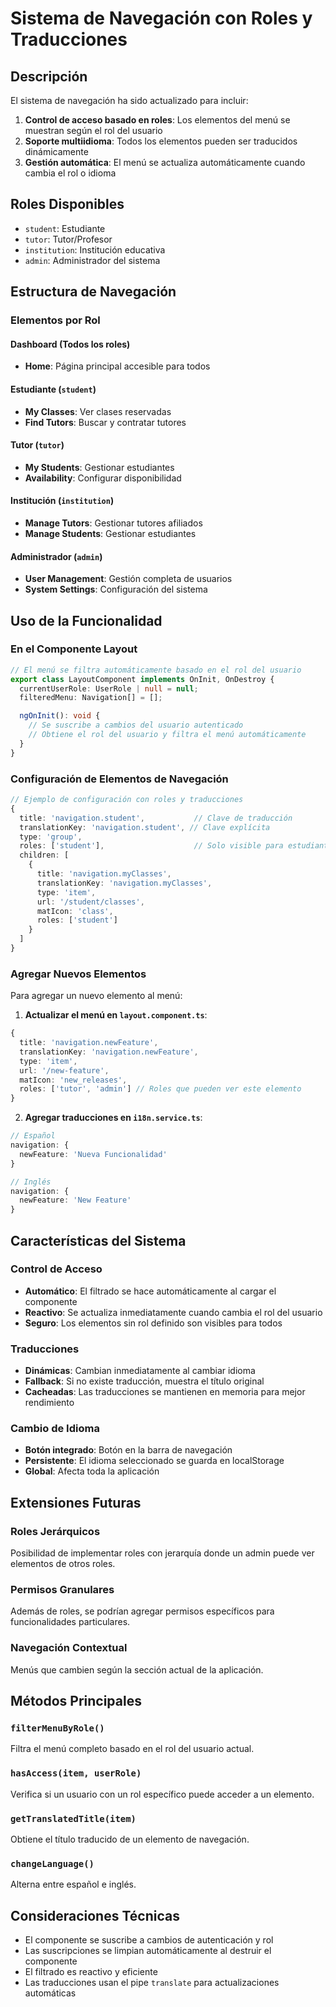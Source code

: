 # Sistema de Navegación con Roles y Traducciones

## Descripción

El sistema de navegación ha sido actualizado para incluir:
1. **Control de acceso basado en roles**: Los elementos del menú se muestran según el rol del usuario
2. **Soporte multiidioma**: Todos los elementos pueden ser traducidos dinámicamente
3. **Gestión automática**: El menú se actualiza automáticamente cuando cambia el rol o idioma

## Roles Disponibles

- `student`: Estudiante
- `tutor`: Tutor/Profesor
- `institution`: Institución educativa
- `admin`: Administrador del sistema

## Estructura de Navegación

### Elementos por Rol

#### Dashboard (Todos los roles)
- **Home**: Página principal accesible para todos

#### Estudiante (`student`)
- **My Classes**: Ver clases reservadas
- **Find Tutors**: Buscar y contratar tutores

#### Tutor (`tutor`)
- **My Students**: Gestionar estudiantes
- **Availability**: Configurar disponibilidad

#### Institución (`institution`)
- **Manage Tutors**: Gestionar tutores afiliados
- **Manage Students**: Gestionar estudiantes

#### Administrador (`admin`)
- **User Management**: Gestión completa de usuarios
- **System Settings**: Configuración del sistema

## Uso de la Funcionalidad

### En el Componente Layout

```typescript
// El menú se filtra automáticamente basado en el rol del usuario
export class LayoutComponent implements OnInit, OnDestroy {
  currentUserRole: UserRole | null = null;
  filteredMenu: Navigation[] = [];

  ngOnInit(): void {
    // Se suscribe a cambios del usuario autenticado
    // Obtiene el rol del usuario y filtra el menú automáticamente
  }
}
```

### Configuración de Elementos de Navegación

```typescript
// Ejemplo de configuración con roles y traducciones
{
  title: 'navigation.student',           // Clave de traducción
  translationKey: 'navigation.student', // Clave explícita
  type: 'group',
  roles: ['student'],                    // Solo visible para estudiantes
  children: [
    {
      title: 'navigation.myClasses',
      translationKey: 'navigation.myClasses',
      type: 'item',
      url: '/student/classes',
      matIcon: 'class',
      roles: ['student']
    }
  ]
}
```

### Agregar Nuevos Elementos

Para agregar un nuevo elemento al menú:

1. **Actualizar el menú en `layout.component.ts`**:
```typescript
{
  title: 'navigation.newFeature',
  translationKey: 'navigation.newFeature',
  type: 'item',
  url: '/new-feature',
  matIcon: 'new_releases',
  roles: ['tutor', 'admin'] // Roles que pueden ver este elemento
}
```

2. **Agregar traducciones en `i18n.service.ts`**:
```typescript
// Español
navigation: {
  newFeature: 'Nueva Funcionalidad'
}

// Inglés
navigation: {
  newFeature: 'New Feature'
}
```

## Características del Sistema

### Control de Acceso
- **Automático**: El filtrado se hace automáticamente al cargar el componente
- **Reactivo**: Se actualiza inmediatamente cuando cambia el rol del usuario
- **Seguro**: Los elementos sin rol definido son visibles para todos

### Traducciones
- **Dinámicas**: Cambian inmediatamente al cambiar idioma
- **Fallback**: Si no existe traducción, muestra el título original
- **Cacheadas**: Las traducciones se mantienen en memoria para mejor rendimiento

### Cambio de Idioma
- **Botón integrado**: Botón en la barra de navegación
- **Persistente**: El idioma seleccionado se guarda en localStorage
- **Global**: Afecta toda la aplicación

## Extensiones Futuras

### Roles Jerárquicos
Posibilidad de implementar roles con jerarquía donde un admin puede ver elementos de otros roles.

### Permisos Granulares
Además de roles, se podrían agregar permisos específicos para funcionalidades particulares.

### Navegación Contextual
Menús que cambien según la sección actual de la aplicación.

## Métodos Principales

### `filterMenuByRole()`
Filtra el menú completo basado en el rol del usuario actual.

### `hasAccess(item, userRole)`
Verifica si un usuario con un rol específico puede acceder a un elemento.

### `getTranslatedTitle(item)`
Obtiene el título traducido de un elemento de navegación.

### `changeLanguage()`
Alterna entre español e inglés.

## Consideraciones Técnicas

- El componente se suscribe a cambios de autenticación y rol
- Las suscripciones se limpian automáticamente al destruir el componente
- El filtrado es reactivo y eficiente
- Las traducciones usan el pipe `translate` para actualizaciones automáticas
